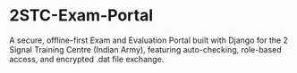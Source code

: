 # 2STC-Exam-Portal
A secure, offline-first Exam and Evaluation Portal built with Django for the 2 Signal Training Centre (Indian Army), featuring auto-checking, role-based access, and encrypted .dat file exchange.
